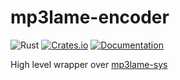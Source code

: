 # mp3lame-encoder

![Rust](https://github.com/DoumanAsh/mp3lame-encoder/workflows/Rust/badge.svg?branch=master)
[![Crates.io](https://img.shields.io/crates/v/mp3lame-encoder.svg)](https://crates.io/crates/mp3lame-encoder)
[![Documentation](https://docs.rs/mp3lame-encoder/badge.svg)](https://docs.rs/crate/mp3lame-encoder/)

High level wrapper over [mp3lame-sys](https://crates.io/crates/mp3lame-sys)
